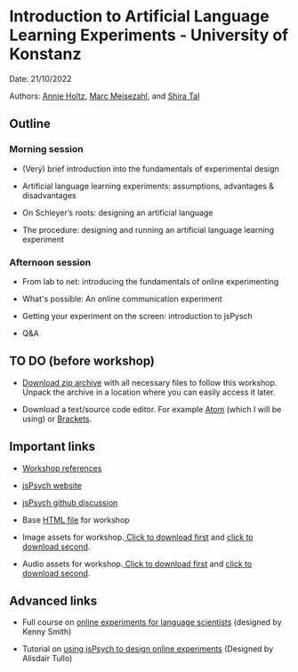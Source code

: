 # Introduction to Artificial Language Learning Experiments - University of Konstanz
Date: 21/10/2022

Authors: [Annie Holtz](https://annieholtz.github.io/), [Marc Meisezahl](https://www.meisezahl.co.uk/), and [Shira Tal](https://www.researchgate.net/profile/Shira-Tal-2)

## Outline

### Morning session 

- (Very) brief introduction into the fundamentals of experimental design 

- Artificial language learning experiments: assumptions, advantages & disadvantages 

- On Schleyer’s roots: designing an artificial language 

- The procedure: designing and running an artificial language learning experiment 

 
### Afternoon session 

- From lab to net: introducing the fundamentals of online experimenting 

- What's possible: An online communication experiment

- Getting your experiment on the screen: introduction to jsPysch 

- Q&A 

## TO DO (before workshop)

- [Download zip archive](https://github.com/annieholtz/ALLWorkshop/raw/main/starter_kit.zip) with all necessary files to follow this workshop. Unpack the archive in a location where you can easily access it later.

<!-- - [Download jsPsych](https://github.com/jspsych/jsPsych/releases/download/%40jspsych%2Fplugin-webgazer-validate%401.0.2/jspsych.zip) (will start immediate download) this will create a zip folder on your computer containing all the files you need to run jsPsych locally on your computer. -->

- Download a text/source code editor. For example [Atom](https://atom.io/) (which I will be using) or [Brackets](https://brackets.io/).


## Important links

- [Workshop references](https://github.com/annieholtz/ALLWorkshop/blob/main/references.md)

- [jsPsych website](https://www.jspsych.org/7.3/)

- [jsPsych github discussion](https://github.com/jspsych/jsPsych/discussions)

- Base [HTML file](FirstExperiment1.html) for workshop

- Image assets for workshop.<a href="images/rounded.png" download> Click to download first</a> and <a href="images/spikey.png" download> click to download second</a>.

- Audio assets for workshop.<a href="audio/bouba.wav" download> Click to download first</a> and <a href="audio/kiki.wav" download> click to download second</a>.


## Advanced links

- Full course on [online experiments for language scientists](https://kennysmithed.github.io/oels2021/) (designed by Kenny Smith)

- Tutorial on [using jsPsych to design online experiments](https://softdev.ppls.ed.ac.uk/online_experiments/index.html) (Designed by Alisdair Tullo)
